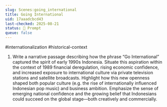 ```yaml
---
slug: Scenes:going_international
title: Going International
uid: 17aaadcbcd43
last-checked: 2025-08-21
status: 💬 Prompt
queue: false
---
```

#internationalization #historical-context 
1. Write a narrative passage describing how the phrase “Go International” captured the spirit of early 1990s Indonesia. Situate this aspiration within the context of 1989 financial deregulation, rising economic confidence, and increased exposure to international culture via private television stations and satellite broadcasts. Highlight how this new openness shaped both popular culture (e.g. the rise of internationally influenced Indonesian pop music) and business ambition. Emphasize the sense of emerging national confidence and the growing belief that Indonesians could succeed on the global stage—both creatively and commercially.

